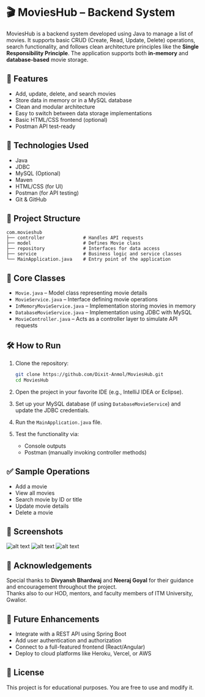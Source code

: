 # 🎬 MoviesHub – Backend System

MoviesHub is a backend system developed using Java to manage a list of movies. It supports basic CRUD (Create, Read, Update, Delete) operations, search functionality, and follows clean architecture principles like the **Single Responsibility Principle**. The application supports both **in-memory** and **database-based** movie storage.

## 📌 Features

- Add, update, delete, and search movies
- Store data in memory or in a MySQL database
- Clean and modular architecture
- Easy to switch between data storage implementations
- Basic HTML/CSS frontend (optional)
- Postman API test-ready

## 🚀 Technologies Used

- Java
- JDBC
- MySQL (Optional)
- Maven
- HTML/CSS (for UI)
- Postman (for API testing)
- Git & GitHub

## 📁 Project Structure

```
com.movieshub
├── controller              # Handles API requests
├── model                   # Defines Movie class
├── repository              # Interfaces for data access
├── service                 # Business logic and service classes
└── MainApplication.java    # Entry point of the application
```

## 🧠 Core Classes

- `Movie.java` – Model class representing movie details
- `MovieService.java` – Interface defining movie operations
- `InMemoryMovieService.java` – Implementation storing movies in memory
- `DatabaseMovieService.java` – Implementation using JDBC with MySQL
- `MovieController.java` – Acts as a controller layer to simulate API requests

## 🛠️ How to Run

1. Clone the repository:
   ```bash
   git clone https://github.com/Dixit-Anmol/MoviesHub.git
   cd MoviesHub
   ```

2. Open the project in your favorite IDE (e.g., IntelliJ IDEA or Eclipse).

3. Set up your MySQL database (if using `DatabaseMovieService`) and update the JDBC credentials.

4. Run the `MainApplication.java` file.

5. Test the functionality via:
   - Console outputs
   - Postman (manually invoking controller methods)

## ✅ Sample Operations

- Add a movie
- View all movies
- Search movie by ID or title
- Update movie details
- Delete a movie

## 🧾 Screenshots

![alt text](image.png)
![alt text](image-1.png)
![alt text](image-2.png)

## 🙌 Acknowledgements

Special thanks to **Divyansh Bhardwaj** and **Neeraj Goyal** for their guidance and encouragement throughout the project.  
Thanks also to our HOD, mentors, and faculty members of ITM University, Gwalior.

## 📌 Future Enhancements

- Integrate with a REST API using Spring Boot
- Add user authentication and authorization
- Connect to a full-featured frontend (React/Angular)
- Deploy to cloud platforms like Heroku, Vercel, or AWS

## 📄 License

This project is for educational purposes. You are free to use and modify it.
